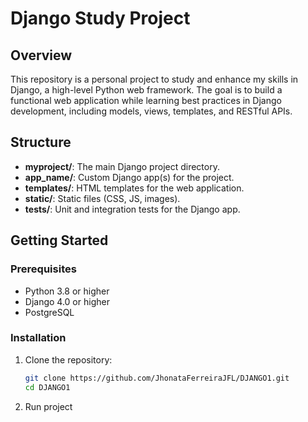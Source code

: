 # Django Study Project

## Overview

This repository is a personal project to study and enhance my skills in Django, a high-level Python web framework. The goal is to build a functional web application while learning best practices in Django development, including models, views, templates, and RESTful APIs.


## Structure

- **myproject/**: The main Django project directory.
- **app_name/**: Custom Django app(s) for the project.
- **templates/**: HTML templates for the web application.
- **static/**: Static files (CSS, JS, images).
- **tests/**: Unit and integration tests for the Django app.

## Getting Started

### Prerequisites

- Python 3.8 or higher
- Django 4.0 or higher
- PostgreSQL

### Installation

1. Clone the repository:

   ```bash
   git clone https://github.com/JhonataFerreiraJFL/DJANGO1.git
   cd DJANGO1
2. Run project
   ```bash
   
